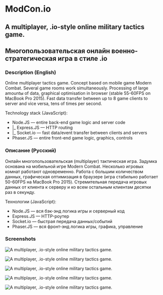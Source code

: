 # ModCon.io
## A multiplayer, .io-style online military tactics game.
## Многопользовательская онлайн военно-стратегическая игра в стиле .io

### Description (English)

Online multiplayer tactics game. Concept based on mobile game Modern Combat. Several game rooms work simultaneously. Processing of large amountы of data, graphical optimisation in browser (stable 55-60FPS on MacBook Pro 2015). Fast data transfer between up to 8 game clients to server and vice versa, tens of times per second.

Technology stack (JavaScript):
* Node.JS — entire back-end game logic and server code
* |_ Express.JS — HTTP routing
* |_ Socket.io — fast data/event transfer between clients and servers
* Phaser.JS — entire front-end game logic, graphics, controls

### Описание (Русский)

Онлайн многопользовательская (multiplayer) тактическая игра. Задумка основана на мобильной игре Modern Combat. Несколько игровых комнат работают одновременно. Работа с большим количеством данных, графическая оптимизация в браузере (игра стабильно работает 50-60FPS на MacBook Pro 2015). Стремительная передача игровых данных от клиента к серверу и ко всем остальным клиентам десятки раз в секунду.

Технологии (JavaScript):
* Node.JS — вся бэк-энд логика игры и серверный код
* Express.JS — HTTP-роутер 
* Socket.io — быстрая передача данных/событий
* Phaser.JS — вся фронт-энд логика игры, графика, управление

### Screenshots

![A multiplayer, .io-style online military tactics game.](https://user-images.githubusercontent.com/19387589/44419122-5c289200-a58b-11e8-80e6-a7e572f99f0d.png)

![A multiplayer, .io-style online military tactics game.](https://user-images.githubusercontent.com/19387589/44419129-5d59bf00-a58b-11e8-9940-36730dc33884.png)

![A multiplayer, .io-style online military tactics game.](https://user-images.githubusercontent.com/19387589/44419516-7adb5880-a58c-11e8-8f07-557cf3a803dd.png)

![A multiplayer, .io-style online military tactics game.](https://user-images.githubusercontent.com/19387589/44419518-7d3db280-a58c-11e8-851d-a4253ca494b8.png)

![A multiplayer, .io-style online military tactics game.](https://user-images.githubusercontent.com/19387589/44419525-829afd00-a58c-11e8-80ed-a20b8f264fd3.png)
